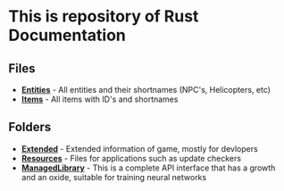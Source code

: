 # This is repository of Rust Documentation

## Files

* [**Entities**](Entities.md) - All entities and their shortnames (NPC's, Helicopters, etc)
* [**Items**](Items.md) - All items with ID's and shortnames

## Folders

* [**Extended**](Extended) - Extended information of game, mostly for devlopers
* [**Resources**](Resources) - Files for applications such as update checkers
* [**ManagedLibrary**](ManagedLibrary) - This is a complete API interface that has a growth and an oxide, suitable for training neural networks




